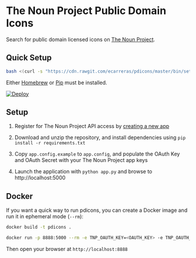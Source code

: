 The Noun Project Public Domain Icons
====================================

Search for public domain licensed icons on [The Noun Project](https://thenounproject.com/).


Quick Setup
-----------

```bash
bash <(curl -s "https://cdn.rawgit.com/ecarreras/pdicons/master/bin/setup.sh")
```

Either [Homebrew](http://brew.sh) or [Pip](https://en.wikipedia.org/wiki/Pip_(package_manager)) must be installed.

[![Deploy](https://www.herokucdn.com/deploy/button.svg)](https://heroku.com/deploy?template=https://github.com/ecarreras/pdicons)


Setup
-----

1. Register for The Noun Project API access by [creating a new app](http://thenounproject.com/developers/apps/)

2. Download and unzip the repository, and install dependencies using `pip install -r requirements.txt`

3. Copy `app.config.example` to `app.config`, and populate the OAuth Key and OAuth Secret with your The Noun Project app keys

4. Launch the application with `python app.py` and browse to http://localhost:5000

Docker
------

If you want a quick way to run pdicons, you can create a Docker image and run it in ephemeral mode (`--rm`):

```bash
docker build -t pdicons .

docker run -p 8888:5000 --rm -e TNP_OAUTH_KEY=<OAUTH_KEY> -e TNP_OAUTH_SECRET=<OAUTH_SECRET> --name pdicons pdicons
```

Then open your browser at `http://localhost:8888`
